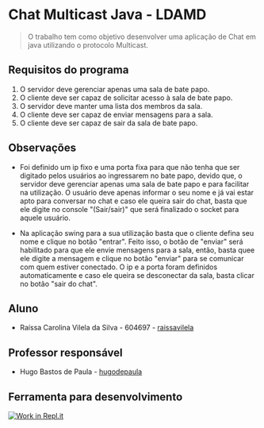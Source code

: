 # Chat Multicast Java - LDAMD
> O trabalho tem como objetivo desenvolver uma aplicação de Chat em java utilizando o protocolo Multicast. 

## Requisitos do programa

1. O servidor deve gerenciar apenas uma sala de bate papo.
2. O cliente deve ser capaz de solicitar acesso à sala de bate papo.
3. O servidor deve manter uma lista dos membros da sala.
4. O cliente deve ser capaz de enviar mensagens para a sala.
5. O cliente deve ser capaz de sair da sala de bate papo.

## Observações

* Foi definido um ip fixo e uma porta fixa para que não tenha que ser digitado pelos usuários ao ingressarem no bate papo, devido que, o servidor deve gerenciar apenas uma sala de bate papo e para facilitar na utilização. O usuário deve apenas informar o seu nome e já vai estar apto para conversar no chat e caso ele queira sair do chat, basta que ele digite no console "(Sair/sair)" que será finalizado o socket para aquele usuário.

* Na aplicação swing para a sua utilização basta que o cliente defina seu nome e clique no botão "entrar". Feito isso, o botão de "enviar" será habilitado para que ele envie mensagens para a sala, então, basta quee ele digite a mensagem e clique no botão "enviar" para se comunicar com quem estiver conectado. O ip e a porta foram definidos automaticamente e caso ele queira se desconectar da sala, basta clicar no botão "sair do chat".

## Aluno

* Raíssa Carolina Vilela da Silva - 604697 - [raissavilela](https://github.com/raissavilela)

## Professor responsável

* Hugo Bastos de Paula - [hugodepaula](https://github.com/hugodepaula)

## Ferramenta para desenvolvimento
[![Work in Repl.it](https://classroom.github.com/assets/work-in-replit-14baed9a392b3a25080506f3b7b6d57f295ec2978f6f33ec97e36a161684cbe9.svg)](https://classroom.github.com/online_ide?assignment_repo_id=2965230&assignment_repo_type=AssignmentRepo)
